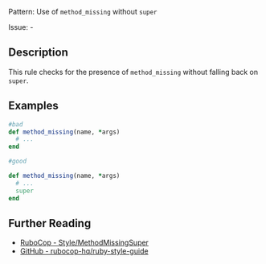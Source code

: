 Pattern: Use of `method_missing` without `super`

Issue: -

## Description

This rule checks for the presence of `method_missing` without falling back on `super`.

## Examples

```ruby
#bad
def method_missing(name, *args)
  # ...
end

#good

def method_missing(name, *args)
  # ...
  super
end
```

## Further Reading

* [RuboCop - Style/MethodMissingSuper](https://docs.rubocop.org/rubocop/cops_style.html#stylemethodmissingsuper)
* [GitHub - rubocop-hq/ruby-style-guide](https://github.com/rubocop-hq/ruby-style-guide#no-method-missing)

